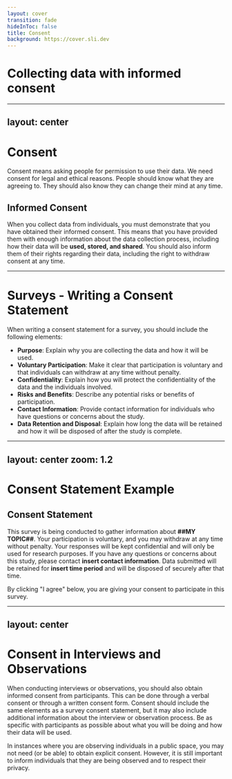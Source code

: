 ```yaml
---
layout: cover
transition: fade
hideInToc: false
title: Consent 
background: https://cover.sli.dev
---
```


# Collecting data with informed consent

---
layout: center
---

# Consent

Consent means asking people for permission to use their data. We need consent for legal and ethical reasons. People should know what they are agreeing to. They should also know they can change their mind at any time.

## Informed Consent

When you collect data from individuals, you must demonstrate that you have obtained their informed consent. This means that you have provided them with enough information about the data collection process, including how their data will be **used, stored, and shared**. You should also inform them of their rights regarding their data, including the right to withdraw consent at any time.

---

# Surveys - Writing a Consent Statement

When writing a consent statement for a survey, you should include the following elements:

- **Purpose**: Explain why you are collecting the data and how it will be used.
- **Voluntary Participation**: Make it clear that participation is voluntary and that individuals can withdraw at any time without penalty.
- **Confidentiality**: Explain how you will protect the confidentiality of the data and the individuals involved.
- **Risks and Benefits**: Describe any potential risks or benefits of participation.
- **Contact Information**: Provide contact information for individuals who have questions or concerns about the study.
- **Data Retention and Disposal**: Explain how long the data will be retained and how it will be disposed of after the study is complete.

---
layout: center
zoom: 1.2
---

# Consent Statement Example

<div class="note">

## Consent Statement

This survey is being conducted to gather information about **##MY TOPIC##**. Your participation is voluntary, and you may withdraw at any time without penalty. Your responses will be kept confidential and will only be used for research purposes. If you have any questions or concerns about this study, please contact **insert contact information**. Data submitted will be retained for **insert time period** and will be disposed of securely after that time.

By clicking "I agree" below, you are giving your consent to participate in this survey.

</div>

---
layout: center
---

# Consent in Interviews and Observations

When conducting interviews or observations, you should also obtain informed consent from participants. This can be done through a verbal consent or through a written consent form. Consent should include the same elements as a survey consent statement, but it may also include additional information about the interview or observation process. Be as specific with participants as possible about what you will be doing and how their data will be used.

In instances where you are observing individuals in a public space, you may not need (or be able) to obtain explicit consent. However, it is still important to inform individuals that they are being observed and to respect their privacy.